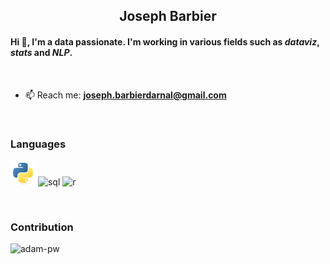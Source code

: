 <h2 align="center">Joseph Barbier</h1>
<h4 align="left">Hi 👋, I'm a data passionate. I'm working in various fields such as <b><i>dataviz</i></b>, <i>stats</i> and <i>NLP</i>.</h4>

<br>

- 📫 Reach me: **joseph.barbierdarnal@gmail.com** 

<br>

<h3 align="left">Languages</h3>
<p align="left">
  <img src="https://raw.githubusercontent.com/devicons/devicon/master/icons/python/python-original.svg" alt="python" width="40" height="40">
  <img src="https://upload.wikimedia.org/wikipedia/commons/thumb/2/29/Postgresql_elephant.svg/1200px-Postgresql_elephant.svg.png" alt="sql" width="40" height="40">
  <img src="https://www.r-project.org/logo/Rlogo.png" alt="r" width="45" height="40">
</p>

<br>
  
<h3>Contribution</h3>
<p><img align="left" src="https://github-readme-streak-stats.herokuapp.com/?user=JosephBARBIERDARNAL&theme=dark&background=0d1117&date_format=M%20j%5B%2C%20Y%5D" alt="adam-pw" /></p>



 
